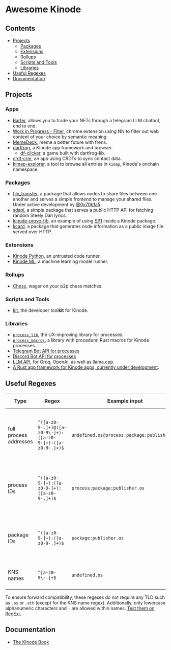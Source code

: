 # Awesome Kinode

## Contents

* [Projects](#projects)
  * [Packages](#packages)
  * [Extensions](#extensions)
  * [Rollups](#rollups)
  * [Scripts and Tools](#scripts-and-tools)
  * [Libraries](#libraries)
* [Useful Regexes](#useful-regexes)
* [Documentation](#documentation)

## Projects

### Apps

* [Barter](https://github.com/bitful-pannul/auctioneer/), allows you to trade your NFTs through a telegram LLM chatbot, end to end.
* [Work in Progress - Filter](https://github.com/jaxs-ribs/filter), chrome extension using NN to filter out web content of your choice by semantic meaning.
* [MemeDeck](https://github.com/holium/kinode-memedeck), meme a better future with frens.
* [dartfrog](https://github.com/assemblycapital/dartfrog), a Kinode app framework and browser.
     * [df-clicker](https://github.com/bacwyls/df-clicker), a game built with dartfrog-lib.
* [crdt-crm](https://github.com/dr-frmr/crdt-crm), an app using CRDTs to sync contact data.
* [kimap-explorer](https://github.com/dr-frmr/kimap_explorer), a tool to browse all entries in `kimap`, Kinode's onchain namespace.

### Packages

* [file_transfer](https://github.com/bitful-pannul/file_transfer), a package that allows nodes to share files between one another and serves a simple frontend to manage your shared files. Under active development by [@0x70b1a5](https://github.com/0x70b1a5).
* [sdapi](https://github.com/dr-frmr/sdapi), a simple package that serves a public HTTP API for fetching random Steely Dan lyrics.
* [kinode-prove-fib](https://github.com/nick1udwig/kinode-prove-fib), an example of using [SP1](https://github.com/succinctlabs/sp1) inside a Kinode package.
* [kcard](https://github.com/dr-frmr/kcard), a package that generates node information as a public image file served over HTTP.

### Extensions

* [Kinode Python](https://github.com/nick1udwig/kinode-python), an untrusted code runner.
* [Kinode ML](https://github.com/nick1udwig/kinode-ml), a machine learning model runner.

### Rollups

* [Chess](https://github.com/kinode-dao/chess-rollup), wager on your p2p chess matches.

### Scripts and Tools

* [kit](https://github.com/kinode-dao/kit), the developer tool**kit** for Kinode.

### Libraries

* [`process_lib`](https://github.com/kinode-dao/process_lib), the UX-improving library for processes.
* [`process_macros`](https://github.com/kinode-dao/process_macros), a library with procedural Rust macros for Kinode processes.
* [Telegram Bot API for processes](https://github.com/kinode-dao/telegram-bot)
* [Discord Bot API for processes](https://github.com/kinode-dao/discord_api)
* [LLM API](https://github.com/kinode-dao/llm), for Groq, OpenAi, as well as llama.cpp.
* [A Rust app framework for Kinode apps, currently under development](https://github.com/kinode-dao/app-framework).

## Useful Regexes

| Type                   | Regex                                                                   | Example input                               | Example output                                       | Description                                                            |
| ---------------------- | ----------------------------------------------------------------------- | ------------------------------------------- | ---------------------------------------------------- | ---------------------------------------------------------------------- |
| full process addresses | `^([a-z0-9-.]+)@([a-z0-9\-]+):([a-z0-9-]+):([a-z0-9-.]+)$` | `undefined.os@process:package:publisher.os` | `undefined.os`, `process`, `package`, `publisher.os` | Separates a process address into node, process, package and publisher. |
| process IDs            | `^([a-z0-9-]+):([a-z0-9-]+):([a-z0-9-.]+)$`                          | `process:package:publisher.os`              | `process`, `package`, `publisher.os`                 | Separates a process address into process, package and publisher.       |
| package IDs            | `^([a-z0-9-]+):([a-z0-9-.]+)$`                                        | `package:publisher.os`                      | `package`, `publisher.os`                            | Separates a process address into package and publisher.                |
| KNS names              | `^[a-z0-9\-.]+$`                                             | `undefined.os`                              |                                     | Separates a KNS name into name and TLZ.                                |

To ensure forward compatibility, these regexes do not require any TLD such as `.os` or `.eth` (except for the KNS name regex).
Additionally, only lowercase alphanumeric characters and `-` are allowed within names.
[Test them on RegExr.](https://regexr.com)

## Documentation

* [The Kinode Book](https://book.kinode.org)
